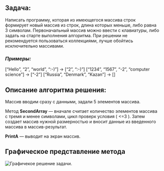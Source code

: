 ## Задача: 

Написать программу, которая из имеющегося массива строк формирует новый массив из 
строк, длина которых меньше, либо равна 3 символам. Первоначальный массив можно ввести с 
клавиатуры, либо задать на старте выполнения алгоритма. При решении не рекомендуется 
пользоваться коллекциями, лучше обойтись исключительно массивами.

### _Примеры:_

[“Hello”, “2”, “world”, “:-)”] → [“2”, “:-)”]
[“1234”, “1567”, “-2”, “computer science”] → [“-2”]
[“Russia”, “Denmark”, “Kazan”] → []


## Описание алгоритма решения:

Массив вводим сразу с данными, задали 5 элементов массива.

Метод __SecondArray__ — вначале считает количество элементов массива с 
тремя и менее символами, цикл проверк условия ( <=3 ). 
Затем создает массив нужной размерностью и вносит данные 
из введенного массива в массив-результат.

__PrintA__ — выводит на экран  массив.

## Графическое представление метода
![Графичекое решение задачи](https://disk.yandex.ru/i/4hvi-Zupv0YT4Q).